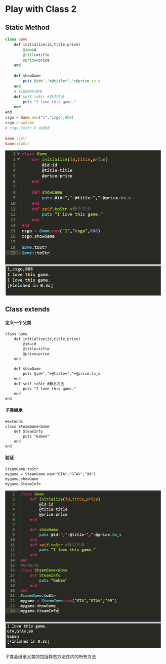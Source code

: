 # Play with Class 2

## Static Method

```ruby
class Game
	def initialize(id,title,price)
		@id=id
		@title=title
		@price=price
	end

	def showGame
		puts @id+","+@title+","+@price.to_s
	end
	# 只能GAME使用
	def self.toStr #静态方法
		puts "I love this game."
	end
end
csgo = Game.new("1","csgo",888)
csgo.showGame
# csgo.toStr # 会报错

Game.toStr
Game::toStr
```

![](../.gitbook/assets/image%20%28171%29.png)

## Class extends

#### 定义一个父类

```text
class Game
	def initialize(id,title,price)
		@id=id
		@title=title
		@price=price
	end

	def showGame
		puts @id+","+@title+","+@price.to_s
	end
	def self.toStr #静态方法
		puts "I love this game."
	end
end
```

#### 子类继承

```text
#extends
class SteamGame<Game
	def SteamInfo
		puts "Gaben"
	end
end
```

#### 验证

```text
SteamGame.toStr
mygame = SteamGame.new("GTA","GTAV","99")
mygame.showGame
mygame.SteamInfo
```

![](../.gitbook/assets/image%20%28153%29.png)

子类会继承父类的包括静态方法在内的所有方法

